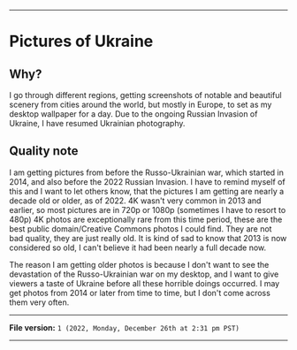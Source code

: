 
***

# Pictures of Ukraine

## Why?

I go through different regions, getting screenshots of notable and beautiful scenery from cities around the world, but mostly in Europe, to set as my desktop wallpaper for a day. Due to the ongoing Russian Invasion of Ukraine, I have resumed Ukrainian photography.

## Quality note

I am getting pictures from before the Russo-Ukrainian war, which started in 2014, and also before the 2022 Russian Invasion. I have to remind myself of this and I want to let others know, that the pictures I am getting are nearly a decade old or older, as of 2022. 4K wasn't very common in 2013 and earlier, so most pictures are in 720p or 1080p (sometimes I have to resort to 480p) 4K photos are exceptionally rare from this time period, these are the best public domain/Creative Commons photos I could find. They are not bad quality, they are just really old. It is kind of sad to know that 2013 is now considered so old, I can't believe it had been nearly a full decade now.

The reason I am getting older photos is because I don't want to see the devastation of the Russo-Ukrainian war on my desktop, and I want to give viewers a taste of Ukraine before all these horrible doings occurred. I may get photos from 2014 or later from time to time, but I don't come across them very often.

***

**File version:** `1 (2022, Monday, December 26th at 2:31 pm PST)`

***
